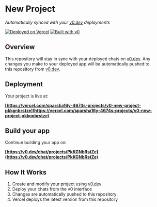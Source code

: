 # New Project

*Automatically synced with your [v0.dev](https://v0.dev) deployments*

[![Deployed on Vercel](https://img.shields.io/badge/Deployed%20on-Vercel-black?style=for-the-badge&logo=vercel)](https://vercel.com/sparsha16y-4674s-projects/v0-new-project-pkkgnbrstze)
[![Built with v0](https://img.shields.io/badge/Built%20with-v0.dev-black?style=for-the-badge)](https://v0.dev/chat/projects/PkKGNbRstZe)

## Overview

This repository will stay in sync with your deployed chats on [v0.dev](https://v0.dev).
Any changes you make to your deployed app will be automatically pushed to this repository from [v0.dev](https://v0.dev).

## Deployment

Your project is live at:

**[https://vercel.com/sparsha16y-4674s-projects/v0-new-project-pkkgnbrstze](https://vercel.com/sparsha16y-4674s-projects/v0-new-project-pkkgnbrstze)**

## Build your app

Continue building your app on:

**[https://v0.dev/chat/projects/PkKGNbRstZe](https://v0.dev/chat/projects/PkKGNbRstZe)**

## How It Works

1. Create and modify your project using [v0.dev](https://v0.dev)
2. Deploy your chats from the v0 interface
3. Changes are automatically pushed to this repository
4. Vercel deploys the latest version from this repository